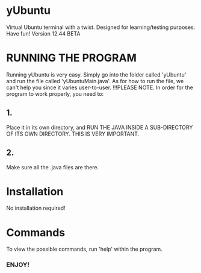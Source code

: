 # yUbuntu
Virtual Ubuntu terminal with a twist. Designed for learning/testing purposes. Have fun!
Version 12.44 BETA

# RUNNING THE PROGRAM
Running yUbuntu is very easy. Simply go into the folder called 'yUbuntu' and run the file called 'yUbuntuMain.java'. As for how to run the file, we can't help you since it varies user-to-user.
!!!PLEASE NOTE. In order for the program to work properly, you need to:

## 1.
Place it in its own directory, and RUN THE JAVA INSIDE A SUB-DIRECTORY OF ITS OWN DIRECTORY. THIS IS VERY IMPORTANT.

## 2.
Make sure all the .java files are there.

# Installation
No installation required!

# Commands
To view the possible commands, run 'help' within the program.

### ENJOY!
